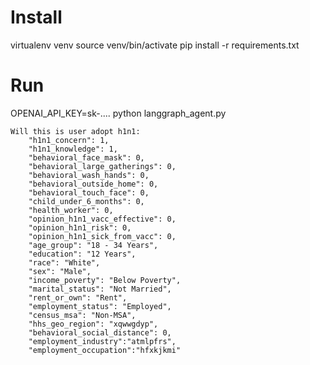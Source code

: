 # Install
virtualenv venv
source venv/bin/activate
pip install -r requirements.txt

# Run
OPENAI_API_KEY=sk-....
python langgraph_agent.py



    Will this is user adopt h1n1:
        "h1n1_concern": 1,
        "h1n1_knowledge": 1,
        "behavioral_face_mask": 0,
        "behavioral_large_gatherings": 0,
        "behavioral_wash_hands": 0,
        "behavioral_outside_home": 0,
        "behavioral_touch_face": 0,
        "child_under_6_months": 0,
        "health_worker": 0,
        "opinion_h1n1_vacc_effective": 0,
        "opinion_h1n1_risk": 0,
        "opinion_h1n1_sick_from_vacc": 0,
        "age_group": "18 - 34 Years",
        "education": "12 Years",
        "race": "White",
        "sex": "Male",
        "income_poverty": "Below Poverty",
        "marital_status": "Not Married",
        "rent_or_own": "Rent",
        "employment_status": "Employed",
        "census_msa": "Non-MSA",
        "hhs_geo_region": "xqwwgdyp",
        "behavioral_social_distance": 0,
        "employment_industry":"atmlpfrs",
        "employment_occupation":"hfxkjkmi"
